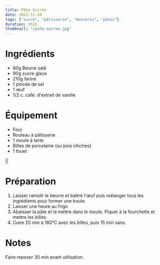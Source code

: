 ```yaml
---
title: Pâte Sucrée
date: 2022-11-20
tags: ["sucré", "pâtisserie", "desserts", "pâtes"]
duration: 2h15
thumbnail: "/pate-sucree.jpg"
---
```


# Ingrédients

+ 80g Beurre salé
+ 90g sucre glace
+ 210g farine
+ 1 pincée de sel
+ 1 œuf
+ 1/2 c. café. d'extrait de vanille

# Équipement

+ Four
+ Rouleau à pâtisserie
+ 1 moule à tarte
+ Billes de porcelaine (ou pois chiches)
+ 1 fouet

||

# Préparation

1. Laisser ramolir le beurre et battre l'œuf puis mélanger tous les ingrédients pour former une boule.
2. Laisser une heure au frigo
3. Abaisser la pâte et la mettre dans le moule. Piquer à la fourchette et mettre les billes.
4. Cuire 20 min à 180°C avec les billes, puis 15 min sans.

# Notes

Faire reposer 30 min avant utilisation.